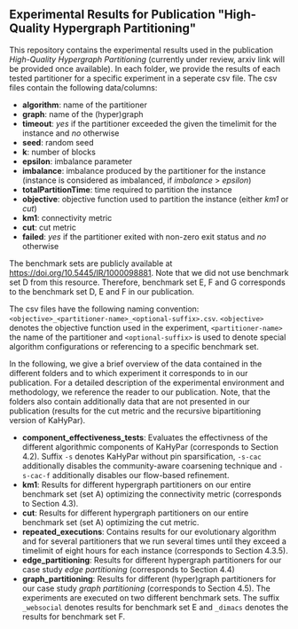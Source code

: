 ## Experimental Results for Publication "High-Quality Hypergraph Partitioning"

This repository contains the experimental results used in the publication *High-Quality Hypergraph Partitioning* (currently under review, arxiv link will be provided once available). In each folder, we provide the results of each tested partitioner for a specific experiment in a seperate csv file. The csv files contain the following data/columns:

- **algorithm**: name of the partitioner
- **graph**: name of the (hyper)graph
- **timeout**: *yes* if the partitioner exceeded the given the timelimit for the instance and *no* otherwise
- **seed**: random seed
- **k**: number of blocks
- **epsilon**: imbalance parameter
- **imbalance**: imbalance produced by the partitioner for the instance (instance is considered as imbalanced, if *imbalance* > *epsilon*)
- **totalPartitionTime**: time required to partition the instance
- **objective**: objective function used to partition the instance (either *km1* or *cut*)
- **km1**: connectivity metric
- **cut**: cut metric
- **failed**: *yes* if the partitioner exited with non-zero exit status and *no* otherwise

The benchmark sets are publicly available at https://doi.org/10.5445/IR/1000098881. Note that we did not use benchmark set D from this resource. Therefore, benchmark set E, F and G corresponds to the benchmark set D, E and F in our publication.

The csv files have the following naming convention: `<objective>_<partitioner-name>_<optional-suffix>.csv`. `<objective>` denotes the objective function used in the experiment, `<partitioner-name>` the name of the partitioner and `<optional-suffix>` is used to denote special algorithm configurations or referencing to a specific benchmark set.

In the following, we give a brief overview of the data contained in the different folders and to which experiment it corresponds to in our publication. For a detailed description of the experimental environment and methodology, we reference the reader to our publication. Note, that the folders also contain additionally data that are not presented in our publication (results for the cut metric and the recursive bipartitioning version of KaHyPar).

- **component_effectiveness_tests**: Evaluates the effectivness of the different algorithmic components of KaHyPar (corresponds to Section 4.2). Suffix `-s` denotes KaHyPar without pin sparsification, `-s-cac` additionally disables the community-aware coarsening technique and `-s-cac-f` additionally disables our flow-based refinement.
- **km1**: Results for different hypergraph partitioners on our entire benchmark set (set A) optimizing the connectivity metric (corresponds to Section 4.3).
- **cut**: Results for different hypergraph partitioners on our entire benchmark set (set A) optimizing the cut metric.
- **repeated_executions**: Contains results for our evolutionary algorithm and for several partitioners that we run several times until they exceed a timelimit of eight hours for each instance (corresponds to Section 4.3.5).
- **edge_partitioning**: Results for different hypergraph partitioners for our case study *edge partitioning* (corresponds to Section 4.4)
- **graph_partitioning**: Results for different (hyper)graph partitioners for our case study *graph partitioning* (corresponds to Section 4.5). The experiments are executed on two different benchmark sets. The suffix `_websocial` denotes results for benchmark set E and `_dimacs` denotes the results for benchmark set F.